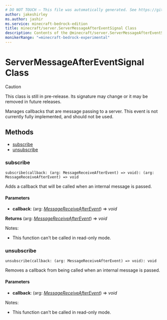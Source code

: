 ```yaml
---
# DO NOT TOUCH — This file was automatically generated. See https://github.com/mojang/minecraftapidocsgenerator to modify descriptions, examples, etc.
author: jakeshirley
ms.author: jashir
ms.service: minecraft-bedrock-edition
title: minecraft/server.ServerMessageAfterEventSignal Class
description: Contents of the @minecraft/server.ServerMessageAfterEventSignal class.
monikerRange: "=minecraft-bedrock-experimental"
---
```

# ServerMessageAfterEventSignal Class

> [!CAUTION]
> This class is still in pre-release.  Its signature may change or it may be removed in future releases.

Manages callbacks that are message passing to a server. This event is not currently fully implemented, and should not be used.

## Methods
- [subscribe](#subscribe)
- [unsubscribe](#unsubscribe)

### **subscribe**
`
subscribe(callback: (arg: MessageReceiveAfterEvent) => void): (arg: MessageReceiveAfterEvent) => void
`

Adds a callback that will be called when an internal message is passed.

#### **Parameters**
- **callback**: (arg: [*MessageReceiveAfterEvent*](MessageReceiveAfterEvent.md)) => *void*

**Returns** (arg: [*MessageReceiveAfterEvent*](MessageReceiveAfterEvent.md)) => *void*
  
Notes:
- This function can't be called in read-only mode.

### **unsubscribe**
`
unsubscribe(callback: (arg: MessageReceiveAfterEvent) => void): void
`

Removes a callback from being called when an internal message is passed.

#### **Parameters**
- **callback**: (arg: [*MessageReceiveAfterEvent*](MessageReceiveAfterEvent.md)) => *void*
  
Notes:
- This function can't be called in read-only mode.
